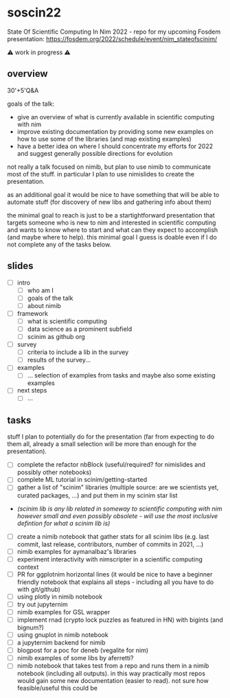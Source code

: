 # soscin22

State Of Scientific Computing In Nim 2022 - repo for my upcoming Fosdem presentation: https://fosdem.org/2022/schedule/event/nim_stateofscinim/

⚠️ work in progress ⚠️

## overview

30'+5'Q&A

goals of the talk:
- give an overview of what is currently available in scientific computing with nim
- improve existing documentation by providing some new examples on how to use some of the libraries (and map existing examples)
- have a better idea on where I should concentrate my efforts for 2022 and suggest generally possible directions for evolution

not really a talk focused on nimib, but plan to use nimib to communicate most of the stuff. in particular I plan to use nimislides to create the presentation.

as an additional goal it would be nice to have something that will be able to automate stuff (for discovery of new libs and gathering info about them)

the minimal goal to reach is just to be a startightforward presentation that targets someone who is new to nim and interested in scientific computing and wants to know where to start and what can they expect to accomplish (and maybe where to help). this minimal goal I guess is doable even if I do not complete any of the tasks below.

## slides

- [ ] intro
  - [ ] who am I
  - [ ] goals of the talk
  - [ ] about nimib
- [ ] framework
  - [ ] what is scientific computing
  - [ ] data science as a prominent subfield
  - [ ] scinim as github org
- [ ] survey
  - [ ] criteria to include a lib in the survey
  - [ ] results of the survey...
- [ ] examples
  - [ ] ... selection of examples from tasks and maybe also some existing examples
- [ ] next steps
  - [ ] ...

## tasks

stuff I plan to potentially do for the presentation (far from expecting to do them all, already a small selection will be more than enough for the presentation).

- [ ] complete the refactor nbBlock (useful/required? for nimislides and possibly other notebooks)
- [ ] complete ML tutorial in scinim/getting-started
- [ ] gather a list of "scinim" libraries (multiple source: are we scientists yet, curated packages, ...) and put them in my scinim star list
- _(scinim lib is any lib related in someway to scientific computing with nim however small and even possibly obsolete - will use the most inclusive defintion for what a scinim lib is)_
- [ ] create a nimib notebook that gather stats for all scinim libs (e.g. last commit, last release, contributors, number of commits in 2021, ...) 
- [ ] nimib examples for aymanalbaz's libraries
- [ ] experiment interactivity with nimscripter in a scientific computing context
- [ ] PR for ggplotnim horizontal lines (it would be nice to have a beginner friendly notebook that explains all steps - including all you have to do with git/github)
- [ ] using plotly in nimib notebook
- [ ] try out jupyternim
- [ ] nimib examples for GSL wrapper
- [ ] implement rnad (crypto lock puzzles as featured in HN) with bigints (and bignum?)
- [ ] using gnuplot in nimib notebook
- [ ] a jupyternim backend for nimib
- [ ] blogpost for a poc for deneb (vegalite for nim)
- [ ] nimib examples of some libs by aferretti?
- [ ] nimib notebook that takes test from a repo and runs them in a nimib notebook (including all outputs). in this way practically most repos would gain some new documentation (easier to read). not sure how feasible/useful this could be
